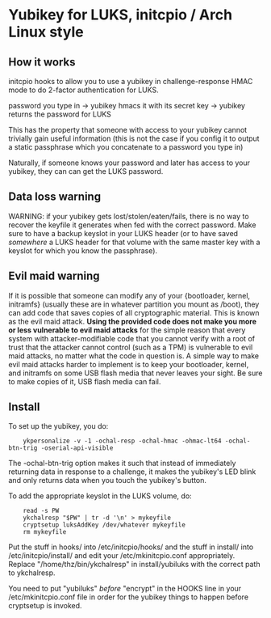 Yubikey for LUKS, initcpio / Arch Linux style
================

How it works
----------------
initcpio hooks to allow you to use a yubikey in challenge-response HMAC
mode to do 2-factor authentication for LUKS.

password you type in -> yubikey hmacs it with its secret key -> yubikey
returns the password for LUKS

This has the property that someone with access to your yubikey cannot
trivially gain useful information (this is not the case if you config
it to output a static passphrase which you concatenate to a password
you type in)

Naturally, if someone knows your password and later has access to your
yubikey, they can can get the LUKS password.

Data loss warning
----------------

WARNING: if your yubikey gets lost/stolen/eaten/fails, there is no way
to recover the keyfile it generates when fed with the correct password.
Make sure to have a backup keyslot in your LUKS header (or to have
saved *somewhere* a LUKS header for that volume with the same master key
with a keyslot for which you know the passphrase).

Evil maid warning
----------------
If it is possible that someone can modify any of your {bootloader,
kernel, initramfs} (usually these are in whatever partition you mount
as /boot), they can add code that saves copies of all cryptographic
material. This is known as the evil maid attack. **Using the provided
code does not make you more or less vulnerable to evil maid attacks**
for the simple reason that every system with attacker-modifiable code
that you cannot verify with a root of trust that the attacker cannot
control (such as a TPM) is vulnerable to evil maid attacks, no matter
what the code in question is. A simple way to make evil maid attacks
harder to implement is to keep your bootloader, kernel, and initramfs
on some USB flash media that never leaves your sight. Be sure to make
copies of it, USB flash media can fail.

Install
----------------

To set up the yubikey, you do:

        ykpersonalize -v -1 -ochal-resp -ochal-hmac -ohmac-lt64 -ochal-btn-trig -oserial-api-visible

The -ochal-btn-trig option makes it such that instead of immediately
returning data in response to a challenge, it makes the yubikey's LED
blink and only returns data when you touch the yubikey's button.

To add the appropriate keyslot in the LUKS volume, do:

        read -s PW
        ykchalresp "$PW" | tr -d '\n' > mykeyfile
        cryptsetup luksAddKey /dev/whatever mykeyfile
        rm mykeyfile

Put the stuff in hooks/ into /etc/initcpio/hooks/ and the stuff in
install/ into /etc/initcpio/install/ and edit your /etc/mkinitcpio.conf
appropriately. Replace "/home/thz/bin/ykchalresp" in install/yubiluks
with the correct path to ykchalresp.

You need to put "yubiluks" *before* "encrypt" in the HOOKS line in your
/etc/mkinitcpio.conf file in order for the yubikey things to happen
before cryptsetup is invoked.

